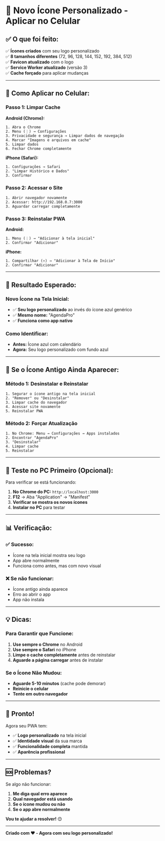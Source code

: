 # 🎨 Novo Ícone Personalizado - Aplicar no Celular

## ✅ **O que foi feito:**

✅ **Ícones criados** com seu logo personalizado  
✅ **8 tamanhos diferentes** (72, 96, 128, 144, 152, 192, 384, 512)  
✅ **Favicon atualizado** com o logo  
✅ **Service Worker atualizado** (versão 3)  
✅ **Cache forçado** para aplicar mudanças  

---

## 📱 **Como Aplicar no Celular:**

### **Passo 1: Limpar Cache**

**Android (Chrome):**
```
1. Abra o Chrome
2. Menu (⋮) → Configurações
3. Privacidade e segurança → Limpar dados de navegação
4. Marcar "Imagens e arquivos em cache"
5. Limpar dados
6. Fechar Chrome completamente
```

**iPhone (Safari):**
```
1. Configurações → Safari
2. "Limpar Histórico e Dados"
3. Confirmar
```

### **Passo 2: Acessar o Site**

```
1. Abrir navegador novamente
2. Acessar: http://192.168.0.7:3000
3. Aguardar carregar completamente
```

### **Passo 3: Reinstalar PWA**

**Android:**
```
1. Menu (⋮) → "Adicionar à tela inicial"
2. Confirmar "Adicionar"
```

**iPhone:**
```
1. Compartilhar (↑) → "Adicionar à Tela de Início"
2. Confirmar "Adicionar"
```

---

## 🎯 **Resultado Esperado:**

### **Novo Ícone na Tela Inicial:**
- ✅ **Seu logo personalizado** ao invés do ícone azul genérico
- ✅ **Mesmo nome:** "AgendaPro"
- ✅ **Funciona como app nativo**

### **Como Identificar:**
- **Antes:** Ícone azul com calendário
- **Agora:** Seu logo personalizado com fundo azul

---

## 🔄 **Se o Ícone Antigo Ainda Aparecer:**

### **Método 1: Desinstalar e Reinstalar**
```
1. Segurar o ícone antigo na tela inicial
2. "Remover" ou "Desinstalar"
3. Limpar cache do navegador
4. Acessar site novamente
5. Reinstalar PWA
```

### **Método 2: Forçar Atualização**
```
1. No Chrome: Menu → Configurações → Apps instalados
2. Encontrar "AgendaPro"
3. "Desinstalar"
4. Limpar cache
5. Reinstalar
```

---

## 🧪 **Teste no PC Primeiro (Opcional):**

Para verificar se está funcionando:

1. **No Chrome do PC:** `http://localhost:3000`
2. **F12** → Aba "Application" → "Manifest"
3. **Verificar se mostra os novos ícones**
4. **Instalar no PC** para testar

---

## 📊 **Verificação:**

### **✅ Sucesso:**
- Ícone na tela inicial mostra seu logo
- App abre normalmente
- Funciona como antes, mas com novo visual

### **❌ Se não funcionar:**
- Ícone antigo ainda aparece
- Erro ao abrir o app
- App não instala

---

## 💡 **Dicas:**

### **Para Garantir que Funcione:**
1. **Use sempre o Chrome** no Android
2. **Use sempre o Safari** no iPhone
3. **Limpe o cache completamente** antes de reinstalar
4. **Aguarde a página carregar** antes de instalar

### **Se o Ícone Não Mudou:**
- **Aguarde 5-10 minutos** (cache pode demorar)
- **Reinicie o celular**
- **Tente em outro navegador**

---

## 🎉 **Pronto!**

Agora seu PWA tem:
- ✅ **Logo personalizado** na tela inicial
- ✅ **Identidade visual** da sua marca
- ✅ **Funcionalidade completa** mantida
- ✅ **Aparência profissional**

---

## 🆘 **Problemas?**

Se algo não funcionar:

1. **Me diga qual erro aparece**
2. **Qual navegador está usando**
3. **Se o ícone mudou ou não**
4. **Se o app abre normalmente**

**Vou te ajudar a resolver!** 😊

---

**Criado com ❤️ - Agora com seu logo personalizado!**
